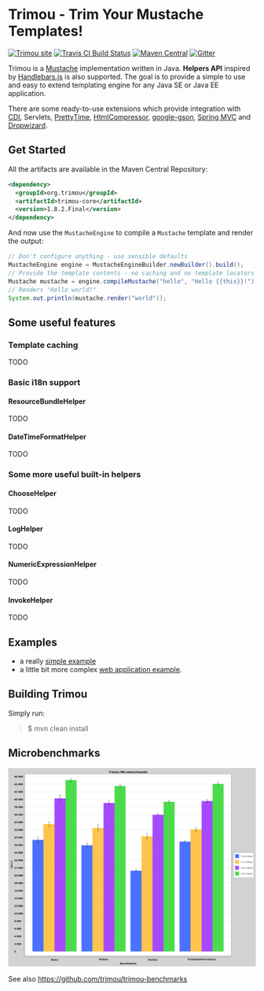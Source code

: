 # Trimou - Trim Your Mustache Templates!

[![Trimou site](https://img.shields.io/badge/www-trimou.org-orange.svg)](http://trimou.org/)
[![Travis CI Build Status](https://travis-ci.org/trimou/trimou.png)](https://travis-ci.org/trimou/trimou)
[![Maven Central](http://img.shields.io/maven-central/v/org.trimou/trimou-core.svg)](http://search.maven.org/#search|ga|1|trimou-core)
[![Gitter](https://badges.gitter.im/Join%20Chat.svg)](https://gitter.im/trimou/trimou)


Trimou is a [Mustache](https://github.com/mustache) implementation written in Java. **Helpers API** inspired by [Handlebars.js](http://handlebarsjs.com/) is also supported. The goal is to provide a simple to use and easy to extend templating engine for any Java SE or Java EE application.

There are some ready-to-use extensions which provide integration with [CDI](http://www.cdi-spec.org/), Servlets, [PrettyTime](http://ocpsoft.org/prettytime/),  [HtmlCompressor](http://code.google.com/p/htmlcompressor/), [google-gson](http://code.google.com/p/google-gson/), [Spring MVC](http://docs.spring.io/spring/docs/current/spring-framework-reference/html/mvc.html) and [Dropwizard](https://dropwizard.github.io/dropwizard/).

## Get Started

All the artifacts are available in the Maven Central Repository:

```xml
<dependency>
  <groupId>org.trimou</groupId>
  <artifactId>trimou-core</artifactId>
  <version>1.8.2.Final</version>
</dependency>
```
And now use the `MustacheEngine` to compile a `Mustache` template and render the output:

```java
// Don't configure anything - use sensible defaults
MustacheEngine engine = MustacheEngineBuilder.newBuilder().build();
// Provide the template contents - no caching and no template locators used
Mustache mustache = engine.compileMustache("hello", "Hello {{this}}!");
// Renders "Hello world!"
System.out.println(mustache.render("world"));
```

## Some useful features

### Template caching

TODO

### Basic i18n support

#### ResourceBundleHelper

TODO

#### DateTimeFormatHelper

TODO

### Some more useful built-in helpers

#### ChooseHelper

TODO

#### LogHelper

TODO

#### NumericExpressionHelper

TODO

#### InvokeHelper

TODO

## Examples

* a really [simple example](https://github.com/trimou/trimou/tree/master/examples/simple)
* a little bit more complex [web application example](https://github.com/trimou/trimou/tree/master/examples/ping).

## Building Trimou

Simply run:

> $ mvn clean install

## Microbenchmarks

![Example results](https://github.com/trimou/trimou-benchmarks/blob/master/trimou-microbenchmarks.png)

See also https://github.com/trimou/trimou-benchmarks
